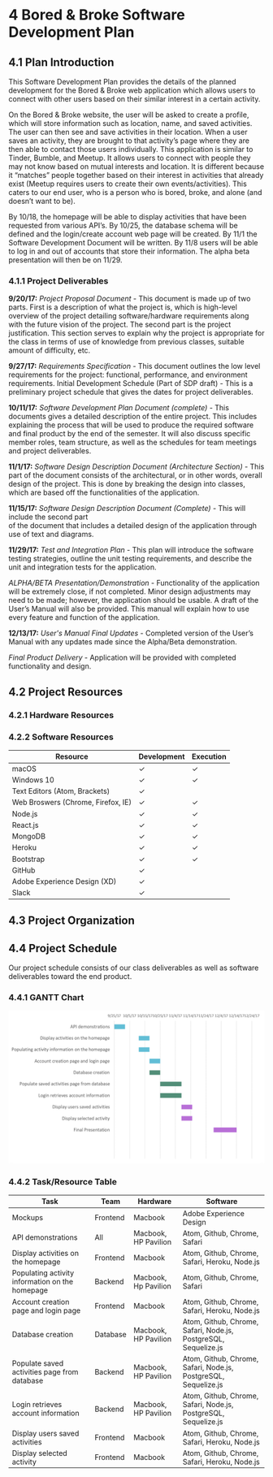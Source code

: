 # 4 Bored & Broke Software Development Plan
## 4.1 Plan Introduction

This Software Development Plan provides the details of the planned development for the Bored & Broke web application which allows users to connect with other users based on their similar interest in a certain activity.     

On the Bored & Broke website, the user will be asked to create a profile, which will store information such as location, name, and saved activities. The user can then see and save activities in their location. When a user saves an activity, they are brought to that activity’s page where they are then able to contact those users individually. This application is similar to Tinder, Bumble, and Meetup. It allows users to connect with people they may not know based on mutual interests and location. It is different because it “matches” people together based on their interest in activities that already exist (Meetup requires users to create their own events/activities). This caters to our end user, who is a person who is bored, broke, and alone (and doesn’t want to be).        

By 10/18, the homepage will be able to display activities that have been requested from various API’s. By 10/25, the database schema will be defined and the login/create account web page will be created. By 11/1 the Software Development Document will be written. By 11/8 users will be able to log in and out of accounts that store their information. The alpha beta presentation will then be on 11/29.

### 4.1.1 Project Deliverables

**9/20/17:**
_Project Proposal Document_ - This document is made up of two parts. First is a description of what the project is, which is high-level overview of the project detailing software/hardware requirements along with the future vision of the project. The second part is the project justification.  This section serves to explain why the project is appropriate for the class in terms of use of knowledge from previous classes, suitable amount of difficulty, etc.

**9/27/17:**
_Requirements Specification_ - This document outlines the low level requirements for the 	project: functional, performance, and environment requirements.
Initial Development Schedule (Part of SDP draft) - This is a preliminary project
schedule that gives the dates for project deliverables.

**10/11/17:**
_Software Development Plan Document (complete)_ - This documents gives a detailed
description of the entire project. This includes explaining the process that will be used
to produce the required software and final product by the end of the semester.  It will
also discuss specific member roles, team structure, as well as the schedules for team
meetings and project deliverables.

**11/1/17:**
_Software Design Description Document (Architecture Section)_ - This part of the
document consists of the architectural, or in other words, overall design of the project.
This is done by breaking the design into classes, which are based off the
functionalities of the application.

**11/15/17:**
_Software Design Description Document (Complete)_ - This will include the second part 	
of the document that includes a detailed design of the application through use of text
and diagrams.

**11/29/17:**
_Test and Integration Plan_ - This plan will introduce the software testing strategies, outline the unit testing requirements, and describe the unit and integration tests for the application.

_ALPHA/BETA Presentation/Demonstration_ - Functionality of the application will be
extremely close, if not completed.  Minor design adjustments may need to be made;
however, the application should be usable. A draft of the User’s Manual will also be
provided.  This manual will explain how to use every feature and function of the
application.

**12/13/17:**
_User's Manual Final Updates_ - Completed version of the User’s Manual with any updates made since the Alpha/Beta demonstration.

_Final Product Delivery_ - Application will be provided with completed functionality and design.

## 4.2 Project Resources
### 4.2.1 Hardware Resources
### 4.2.2 Software Resources
  Resource                                 | Development   | Execution
  ---------------------------------------- | ------------- | ---------
  macOS                                    | ✓             | ✓
  Windows 10                               | ✓             | ✓
  Text Editors (Atom, Brackets)            | ✓             |  
  Web Broswers (Chrome, Firefox, IE)       | ✓             | ✓
  Node.js                                  | ✓             | ✓
  React.js                                 | ✓             | ✓
  MongoDB                                  | ✓             | ✓
  Heroku                                   | ✓             | ✓
  Bootstrap                                | ✓             | ✓
  GitHub                                   | ✓             |
  Adobe Experience Design (XD)             | ✓             |
  Slack                                    | ✓             |
## 4.3 Project Organization
## 4.4 Project Schedule
Our project schedule consists of our class deliverables as well as software deliverables toward the end product.
### 4.4.1 GANTT Chart
![GANTT Chart](https://raw.githubusercontent.com/joshsoriano/Bored-and-Broke/master/Software%20Development%20Plan/ganttChart.png)

### 4.4.2 Task/Resource Table

Task     | Team | Hardware | Software
------------------ |-------------|-----------| -------------
Mockups  | Frontend | Macbook | Adobe Experience Design
API demonstrations | All | Macbook, HP Pavilion | Atom, Github, Chrome, Safari
Display activities on the homepage | Frontend | Macbook | Atom, Github, Chrome, Safari, Heroku, Node.js
Populating activity information on the homepage | Backend | Macbook, Hp Pavilion | Atom, Github, Chrome, Safari
Account creation page and login page | Frontend | Macbook | Atom, Github, Chrome, Safari, Heroku, Node.js
Database creation | Database | Macbook, HP Pavilion | Atom, Github, Chrome, Safari, Node.js, PostgreSQL, Sequelize.js
Populate saved activities page from database| Backend| Macbook, HP Pavilion | Atom, Github, Chrome, Safari, Node.js, PostgreSQL, Sequelize.js
Login retrieves account information | Backend | Macbook, HP Pavilion | Atom, Github, Chrome, Safari, Node.js, PostgreSQL, Sequelize.js
Display users saved activities  | Frontend | Macbook | Atom, Github, Chrome, Safari, Heroku, Node.js
Display selected activity  | Frontend | Macbook | Atom, Github, Chrome, Safari, Heroku, Node.js
